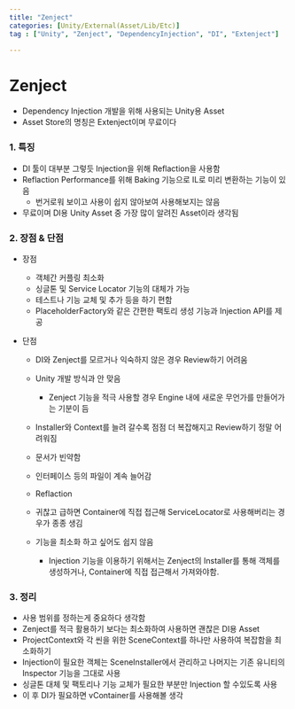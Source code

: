 ```yaml
---
title: "Zenject"
categories: [Unity/External(Asset/Lib/Etc)]
tag : ["Unity", "Zenject", "DependencyInjection", "DI", "Extenject"]

---
```




# Zenject

- Dependency Injection 개발을 위해 사용되는 Unity용 Asset
-  Asset Store의 명칭은 Extenject이며 무료이다



### 1. 특징

- DI 툴이 대부분 그렇듯 Injection을 위해 Reflaction을 사용함
- Reflaction Performance를 위해 Baking 기능으로 IL로 미리 변환하는 기능이 있음
  - 번거로워 보이고 사용이 쉽지 않아보여 사용해보지는 않음
- 무료이며 DI용 Unity Asset 중 가장 많이 알려진 Asset이라 생각됨



### 2. 장점 & 단점

- 장점

  - 객체간 커플링 최소화
  - 싱글톤 및 Service Locator 기능의 대체가 가능
  - 테스트나 기능 교체 및 추가 등을 하기 편함
  - PlaceholderFactory와 같은 간편한 팩토리 생성 기능과 Injection API를 제공

- 단점

  - DI와 Zenject를 모르거나 익숙하지 않은 경우 Review하기 어려움

  - Unity 개발 방식과 안 맞음

    - Zenject 기능을 적극 사용할 경우 Engine 내에 새로운 무언가를 만들어가는 기분이 듬

  - Installer와 Context를 늘려 갈수록 점점 더 복잡해지고 Review하기 정말 어려워짐

  - 문서가 빈약함

  - 인터페이스 등의 파일이 계속 늘어감

  - Reflaction

  - 귀찮고 급하면 Container에 직접 접근해 ServiceLocator로 사용해버리는 경우가 종종 생김

  - 기능을 최소화 하고 싶어도 쉽지 않음
  
    - Injection 기능을 이용하기 위해서는 Zenject의 Installer를 통해 객체를 생성하거나, Container에 직접 접근해서 가져와야함.
    
    

### 3. 정리

- 사용 범위를 정하는게 중요하다 생각함
- Zenject를 적극 활용하기 보다는 최소화하여 사용하면 괜찮은 DI용 Asset
- ProjectContext와 각 씬을 위한 SceneContext를 하나만 사용하여 복잡함을 최소화하기
- Injection이 필요한 객체는 SceneInstaller에서 관리하고 나머지는 기존 유니티의 Inspector 기능을 그대로 사용
- 싱글톤 대체 및 팩토리나 기능 교체가 필요한 부분만 Injection 할 수있도록 사용
- 이 후 DI가 필요하면 vContainer를 사용해볼 생각